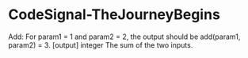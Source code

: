 # CodeSignal-TheJourneyBegins

Add: 
For param1 = 1 and param2 = 2, the output should be
add(param1, param2) = 3.
[output] integer
The sum of the two inputs.
